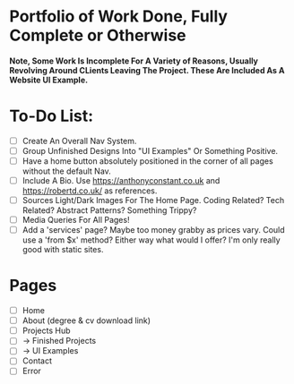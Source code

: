 # Portfolio of Work Done, Fully Complete or Otherwise

#### Note, Some Work Is Incomplete For A Variety of Reasons, Usually Revolving Around CLients Leaving The Project. These Are Included As A Website UI Example.

# To-Do List:

- [ ] Create An Overall Nav System.
- [ ] Group Unfinished Designs Into "UI Examples" Or Something Positive.
- [ ] Have a home button absolutely positioned in the corner of all pages without the default Nav.
- [ ] Include A Bio. Use https://anthonyconstant.co.uk and https://robertd.co.uk/ as references.
- [ ] Sources Light/Dark Images For The Home Page. Coding Related? Tech Related? Abstract Patterns? Something Trippy?
- [ ] Media Queries For All Pages!
- [ ] Add a 'services' page? Maybe too money grabby as prices vary. Could use a 'from $x' method? Either way what would I offer? I'm only really good with static sites.

# Pages

- [ ] Home
- [ ] About (degree & cv download link)
- [ ] Projects Hub
- [ ] -> Finished Projects
- [ ] -> UI Examples
- [ ] Contact
- [ ] Error
